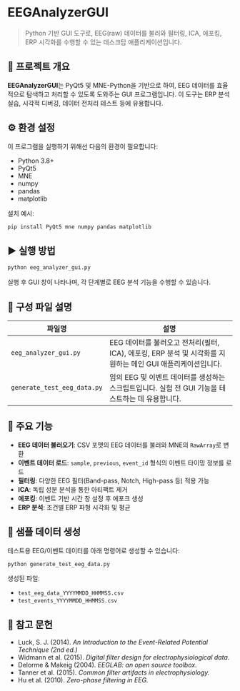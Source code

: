 ﻿# EEGAnalyzerGUI

> Python 기반 GUI 도구로, EEG(raw) 데이터를 불러와 필터링, ICA, 에포킹, ERP 시각화를 수행할 수 있는 데스크탑 애플리케이션입니다.

## 🧠 프로젝트 개요

**EEGAnalyzerGUI**는 PyQt5 및 MNE-Python을 기반으로 하여, EEG 데이터를 효율적으로 탐색하고 처리할 수 있도록 도와주는 GUI 프로그램입니다. 이 도구는 ERP 분석 실습, 시각적 디버깅, 데이터 전처리 테스트 등에 유용합니다.

## ⚙️ 환경 설정

이 프로그램을 실행하기 위해선 다음의 환경이 필요합니다:

- Python 3.8+
- PyQt5
- MNE
- numpy
- pandas
- matplotlib

설치 예시:
```bash
pip install PyQt5 mne numpy pandas matplotlib
```

## ▶️ 실행 방법

```bash
python eeg_analyzer_gui.py
```

실행 후 GUI 창이 나타나며, 각 단계별로 EEG 분석 기능을 수행할 수 있습니다.

## 📁 구성 파일 설명

| 파일명 | 설명 |
|--------|------|
| `eeg_analyzer_gui.py` | EEG 데이터를 불러오고 전처리(필터, ICA), 에포킹, ERP 분석 및 시각화를 지원하는 메인 GUI 애플리케이션입니다. |
| `generate_test_eeg_data.py` | 임의 EEG 및 이벤트 데이터를 생성하는 스크립트입니다. 실험 전 GUI 기능을 테스트하는 데 유용합니다. |

## 🔬 주요 기능

- **EEG 데이터 불러오기**: CSV 포맷의 EEG 데이터를 불러와 MNE의 `RawArray`로 변환
- **이벤트 데이터 로드**: `sample`, `previous`, `event_id` 형식의 이벤트 타이밍 정보를 로드
- **필터링**: 다양한 EEG 필터(Band-pass, Notch, High-pass 등) 적용 가능
- **ICA**: 독립 성분 분석을 통한 아티팩트 제거
- **에포킹**: 이벤트 기반 시간 창 설정 후 에포크 생성
- **ERP 분석**: 조건별 ERP 파형 시각화 및 평균

## 🧪 샘플 데이터 생성

테스트용 EEG/이벤트 데이터를 아래 명령어로 생성할 수 있습니다:

```bash
python generate_test_eeg_data.py
```

생성된 파일:
- `test_eeg_data_YYYYMMDD_HHMMSS.csv`
- `test_events_YYYYMMDD_HHMMSS.csv`

## 📌 참고 문헌

- Luck, S. J. (2014). *An Introduction to the Event-Related Potential Technique (2nd ed.)*
- Widmann et al. (2015). *Digital filter design for electrophysiological data.*
- Delorme & Makeig (2004). *EEGLAB: an open source toolbox.*
- Tanner et al. (2015). *Common filter artifacts in electrophysiology.*
- Hu et al. (2010). *Zero-phase filtering in EEG.*
